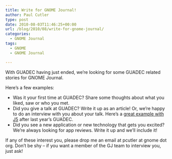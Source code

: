 ```yaml
---
title: Write for GNOME Journal!
author: Paul Cutler
type: post
date: 2010-08-03T11:46:25+00:00
url: /blog/2010/08/write-for-gnome-journal/
categories:
  - GNOME Journal
tags:
  - GNOME
  - GNOME Journal

---
```

With GUADEC having just ended, we&#8217;re looking for some GUADEC related stories for GNOME Journal.

Here&#8217;s a few examples:

  * Was it your first time at GUADEC? Share some thoughts about what you liked, saw or who you met.
  * Did you give a talk at GUADEC? Write it up as an article! Or, we&#8217;re happy to do an interview with you about your talk. Here&#8217;s a [great example with J5][1] after last year&#8217;s GUADEC.
  * Did you see a new application or new technology that gets you excited? We&#8217;re always looking for app reviews. Write it up and we&#8217;ll include it!

If any of these interest you, please drop me an email at pcutler at gnome dot org. Don&#8217;t be shy &#8211; if you want a member of the GJ team to interview you, just ask!

 [1]: http://gnomejournal.org/article/78/putting-the-network-back-into-gnome---an-interview-with-john-palmieri